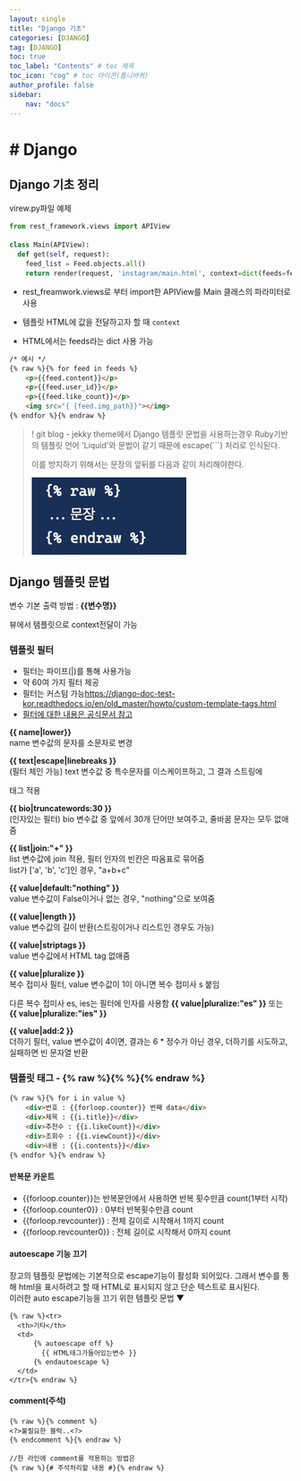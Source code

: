```yaml
---
layout: single
title: "Django 기초"
categories: [DJANGO]
tag: [DJANGO]
toc: true
toc_label: "Contents" # toc 제목
toc_icon: "cog" # toc 아이콘(톱니바퀴)
author_profile: false
sidebar:
    nav: "docs"
---
```




# # Django

## Django 기초 정리

virew.py파일 예제

```python
from rest_framework.views import APIView

class Main(APIView):
  def get(self, request):
    feed_list = Feed.objects.all()
    return render(request, 'instagram/main.html', context=dict(feeds=feed_list))
```

- rest_freamwork.views로 부터 import한 APIView를 Main 클래스의 파라미터로 사용

- 템플릿 HTML에 값을 전달하고자 할 때 `context`

- HTML에서는 feeds라는 dict 사용 가능

```html
/* 예시 */
{% raw %}{% for feed in feeds %}
	<p>{{feed.content}}</p>
	<p>{{feed.user_id}}</p>
	<p>{{feed.like_count}}</p>
	<img src="{ {feed.img_path}}"></img>
{% endfor %}{% endraw %}
```



> ! git blog - jekky theme에서 Django 템플릿 문법을 사용하는경우 Ruby기반의 템플릿 언어 'Liquid'와 문법이 같기 때문에 escape(```) 처리로 인식된다.
>
> 이를 방지하기 위해서는 문장의 앞뒤를 다음과 같이 처리해야한다.
>
> ![image-20220926095526319](../../images/2022-09-19-django-step1/image-20220926095526319.png)

## Django 템플릿 문법

변수 기본 출력 방법 : **{\{변수명\}}**

뷰에서 탬플릿으로 context전달이 가능

### 템플릿 필터

- 필터는 파이프(\|)를 통해 사용가능
- 약 60여 가지 필터 제공
- 필터는 커스텀 가능<https://django-doc-test-kor.readthedocs.io/en/old_master/howto/custom-template-tags.html>
- [필터에 대한 내용은 공식문서 참고](https://django-doc-test-kor.readthedocs.io/en/old_master/ref/templates/builtins.html#ref-templates-builtins-filters)

**\{\{ name\|lower\}\}**  
name 변수값의 문자를 소문자로 변경

**\{\{ text|escape|linebreaks \}\}**   
(필터 체인 가능) text 변수값 중 특수문자를 이스케이프하고, 
그 결과 스트링에 <p>태그 적용

**\{\{ bio|truncatewords:30 \}\}**  
(인자있는 필터) bio 변수값 중 앞에서 30개 단어만 보여주고, 줄바꿈 문자는 모두 없애줌

**\{\{ list\|join:"+" \}\}**   
list 변수값에 join 적용, 필터 인자의 빈칸은 따옴표로 묶어줌  
list가 ['a', 'b', 'c']인 경우, "a+b+c"

**\{\{ value\|default:"nothing" \}\}**  
value 변수값이 False이거나 없는 경우, "nothing"으로 보여줌

**\{\{ value\|length \}\}**  
value 변수값의 길이 반환(스트링이거나 리스트인 경우도 가능)

**\{\{ value\|striptags \}\}**  
 value 변수값에서 HTML tag 없애줌 

**\{\{ value\|pluralize \}\}**  
복수 접미사 필터, value 변수값이 1이 아니면 복수 접미사 s 붙임

다른 복수 접미사 es, ies는 필터에 인자를 사용함
**\{\{ value\|pluralize:"es" \}\}** 또는 **\{\{ value\|pluralize:"ies" \}\}**

**\{\{ value\|add:2 \}\}**  
더하기 필터, value 변수값이 4이면, 결과는 6
\* 정수가 아닌 경우, 더하기를 시도하고, 실패하면 빈 문자열 반환



### 템플릿 태그 - {% raw %}{% %}{% endraw %}

```html
{% raw %}{% for i in value %} 
    <div>번호 : {{forloop.counter}} 번째 data</div>
    <div>제목 : {{i.title}}</div>
    <div>추천수 : {{i.likeCount}}</div>
    <div>조회수 : {{i.viewCount}}</div>
    <div>내용 : {{i.contents}}</div>
{% endfor %}{% endraw %}
```

#### 반복문 카운트

- \{\{forloop.counter\}\}는 반복문안에서 사용하면 반복 횟수만큼 count(1부터 시작)
- \{\{forloop.counter0\}\} : 0부터 반복횟수만큼 count
- \{\{forloop.revcounter\}\} : 전체 길이로 시작해서 1까지 count
- \{\{forloop.revcounter0\}\} : 전체 길이로 시작해서 0까지 count



#### autoescape 기능 끄기

장고의 템플릿 문법에는 기본적으로 escape기능이 활성화 되어있다. 그래서 변수를 통해 html을 표시하려고 할 때 HTML로 표시되지 않고 단순 텍스트로 표시된다.  
이러한 auto escape기능을 끄기 위한 템플릿 문법 ▼

```django
{% raw %}<tr>
  <th>기타</th>
  <td>
      {% autoescape off %}
      	{{ HTML태그가들어있는변수 }}
      {% endautoescape %}
  </td>
</tr>{% endraw %}
```



#### comment(주석)

```django
{% raw %}{% comment %}
<?>불필요한 블럭..<?>
{% endcomment %}{% endraw %}

//한 라인에 comment를 적용하는 방법은
{% raw %}{# 주석처리할 내용 #}{% endraw %}
```


